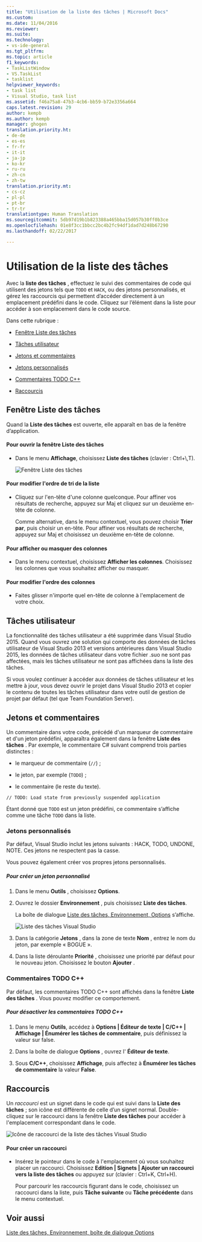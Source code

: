 ```yaml
---
title: "Utilisation de la liste des tâches | Microsoft Docs"
ms.custom: 
ms.date: 11/04/2016
ms.reviewer: 
ms.suite: 
ms.technology:
- vs-ide-general
ms.tgt_pltfrm: 
ms.topic: article
f1_keywords:
- TaskListWindow
- VS.TaskList
- tasklist
helpviewer_keywords:
- task list
- Visual Studio, task list
ms.assetid: f46a75a8-47b3-4cb6-bb59-b72e3356a664
caps.latest.revision: 29
author: kempb
ms.author: kempb
manager: ghogen
translation.priority.ht:
- de-de
- es-es
- fr-fr
- it-it
- ja-jp
- ko-kr
- ru-ru
- zh-cn
- zh-tw
translation.priority.mt:
- cs-cz
- pl-pl
- pt-br
- tr-tr
translationtype: Human Translation
ms.sourcegitcommit: 5db97d19b1b823388a465bba15d057b30ff0b3ce
ms.openlocfilehash: 01e8f3cc1bbcc2bc4b2fc94df1dad7d248b67290
ms.lasthandoff: 02/22/2017

---
```

# <a name="using-the-task-list"></a>Utilisation de la liste des tâches
Avec la **liste des tâches** , effectuez le suivi des commentaires de code qui utilisent des jetons tels que `TODO` et `HACK`, ou des jetons personnalisés, et gérez les raccourcis qui permettent d’accéder directement à un emplacement prédéfini dans le code. Cliquez sur l’élément dans la liste pour accéder à son emplacement dans le code source.  
  
 Dans cette rubrique :  
  
-   [Fenêtre Liste des tâches](../ide/using-the-task-list.md#taskListWindow)  
  
-   [Tâches utilisateur](../ide/using-the-task-list.md#userTasks)  
  
-   [Jetons et commentaires](../ide/using-the-task-list.md#tokensComments)  
  
-   [Jetons personnalisés](../ide/using-the-task-list.md#customTokens)  
  
-   [Commentaires TODO C++](../ide/using-the-task-list.md#cppComments)  
  
-   [Raccourcis](../ide/using-the-task-list.md#shortcuts)  
  
##  <a name="taskListWindow"></a> Fenêtre Liste des tâches  
 Quand la **Liste des tâches** est ouverte, elle apparaît en bas de la fenêtre d’application.  
  
#### <a name="to-open-the-task-list"></a>Pour ouvrir la fenêtre Liste des tâches  
  
-   Dans le menu **Affichage**, choisissez **Liste des tâches** (clavier : Ctrl+\\,T).  
  
     ![Fenêtre Liste des tâches](../ide/media/vs2015_task_list.png "vs2015_task_list")  
  
#### <a name="to-change-the-sort-order-of-the-list"></a>Pour modifier l'ordre de tri de la liste  
  
-   Cliquez sur l'en-tête d'une colonne quelconque. Pour affiner vos résultats de recherche, appuyez sur Maj et cliquez sur un deuxième en-tête de colonne.  
  
     Comme alternative, dans le menu contextuel, vous pouvez choisir **Trier par**, puis choisir un en-tête. Pour affiner vos résultats de recherche, appuyez sur Maj et choisissez un deuxième en-tête de colonne.  
  
#### <a name="to-show-or-hide-columns"></a>Pour afficher ou masquer des colonnes  
  
-   Dans le menu contextuel, choisissez **Afficher les colonnes**. Choisissez les colonnes que vous souhaitez afficher ou masquer.  
  
#### <a name="to-change-the-order-of-the-columns"></a>Pour modifier l'ordre des colonnes  
  
-   Faites glisser n'importe quel en-tête de colonne à l'emplacement de votre choix.  
  
##  <a name="userTasks"></a> Tâches utilisateur  
 La fonctionnalité des tâches utilisateur a été supprimée dans Visual Studio 2015. Quand vous ouvrez une solution qui comporte des données de tâches utilisateur de Visual Studio 2013 et versions antérieures dans Visual Studio 2015, les données de tâches utilisateur dans votre fichier .suo ne sont pas affectées, mais les tâches utilisateur ne sont pas affichées dans la liste des tâches.  
  
 Si vous voulez continuer à accéder aux données de tâches utilisateur et les mettre à jour, vous devez ouvrir le projet dans Visual Studio 2013 et copier le contenu de toutes les tâches utilisateur dans votre outil de gestion de projet par défaut (tel que Team Foundation Server).  
  
##  <a name="tokensComments"></a> Jetons et commentaires  
 Un commentaire dans votre code, précédé d'un marqueur de commentaire et d'un jeton prédéfini, apparaîtra également dans la fenêtre **Liste des tâches** . Par exemple, le commentaire C# suivant comprend trois parties distinctes :  
  
-   le marqueur de commentaire (`//`) ;  
  
-   le jeton, par exemple (`TODO`) ;  
  
-   le commentaire (le reste du texte).  
  
```  
// TODO: Load state from previously suspended application  
```  
  
 Étant donné que `TODO` est un jeton prédéfini, ce commentaire s’affiche comme une tâche `TODO` dans la liste.  
  
###  <a name="customTokens"></a> Jetons personnalisés  
 Par défaut, Visual Studio inclut les jetons suivants : HACK, TODO, UNDONE, NOTE. Ces jetons ne respectent pas la casse.  
  
 Vous pouvez également créer vos propres jetons personnalisés.  
  
##### <a name="to-create-a-custom-token"></a>Pour créer un jeton personnalisé  
  
1.  Dans le menu **Outils** , choisissez **Options**.  
  
2.  Ouvrez le dossier **Environnement** , puis choisissez **Liste des tâches**.  
  
     La boîte de dialogue [Liste des tâches, Environnement, Options](../ide/reference/task-list-environment-options-dialog-box.md) s’affiche.  
  
     ![Liste des tâches Visual Studio](../ide/media/vs2015_task_list_options.png "vs2015_task_list_options")  
  
3.  Dans la catégorie **Jetons** , dans la zone de texte **Nom** , entrez le nom du jeton, par exemple « BOGUE ».  
  
4.  Dans la liste déroulante **Priorité** , choisissez une priorité par défaut pour le nouveau jeton. Choisissez le bouton **Ajouter** .  
  
###  <a name="cppComments"></a> Commentaires TODO C++  
 Par défaut, les commentaires TODO C++ sont affichés dans la fenêtre **Liste des tâches** . Vous pouvez modifier ce comportement.  
  
##### <a name="to-turn-off-c-todo-comments"></a>Pour désactiver les commentaires TODO C++  
  
1.  Dans le menu **Outils**, accédez à **Options &#124; Éditeur de texte &#124; C/C++ &#124; Affichage &#124; Énumérer les tâches de commentaire**, puis définissez la valeur sur false.  
  
2.  Dans la boîte de dialogue **Options** , ouvrez l' **Éditeur de texte**.  
  
3.  Sous **C/C++**, choisissez **Affichage**, puis affectez à **Énumérer les tâches de commentaire** la valeur **False**.  
  
##  <a name="shortcuts"></a> Raccourcis  
 Un *raccourci* est un signet dans le code qui est suivi dans la **Liste des tâches** ; son icône est différente de celle d’un signet normal. Double-cliquez sur le raccourci dans la fenêtre **Liste des tâches** pour accéder à l'emplacement correspondant dans le code.  
  
 ![Icône de raccourci de la liste des tâches Visual Studio](../ide/media/vs2015_task_list_bookmark.png "vs2015_task_list_bookmark")  
  
#### <a name="to-create-a-shortcut"></a>Pour créer un raccourci  
  
-   Insérez le pointeur dans le code à l'emplacement où vous souhaitez placer un raccourci. Choisissez **Edition &#124; Signets &#124; Ajouter un raccourci vers la liste des tâches** ou appuyez sur (clavier : Ctrl+K, Ctrl+H).  
  
     Pour parcourir les raccourcis figurant dans le code, choisissez un raccourci dans la liste, puis **Tâche suivante** ou **Tâche précédente** dans le menu contextuel.  
  
## <a name="see-also"></a>Voir aussi  
 [Liste des tâches, Environnement, boîte de dialogue Options](../ide/reference/task-list-environment-options-dialog-box.md)
